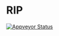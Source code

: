 # RIP

[![Appveyor Status](https://ci.appveyor.com/api/projects/status/gitlab/stevebob/rip?branch=master&svg=true)](https://ci.appveyor.com/project/stevebob/rip)
